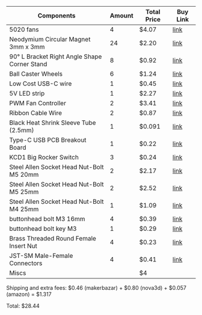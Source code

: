 | Components | Amount | Total Price | Buy Link |
|---|---|---|---|
| 5020 fans | 4 | $4.07 | [link](https://makerbazar.in/products/generic-axial-dc-cooling-fan-blowers?variant=46399947931888) |
| Neodymium Circular Magnet 3mm x 3mm | 24 | $2.20 | [link](https://makerbazar.in/products/neodymium-circular-magnet?variant=47451807875312) |
| 90° L Bracket Right Angle Shape Corner Stand | 8 | $0.92 | [link](https://makerbazar.in/products/right-angle-bracket-iron-angle-code-corner-stand?variant=46436990877936) |
| Ball Caster Wheels | 6 | $1.24 | [link](https://makerbazar.in/products/castor-wheels) |
| Low Cost USB-C wire | 1 | $0.45 | [link](https://makerbazar.in/products/generic-low-cost-type-c-usb-data-cable-black-white) |
| 5V LED strip | 1 | $2.27 | [link](https://amzn.in/d/drIJrVY) |
| PWM Fan Controller | 2 | $3.41 | [link](https://makerbazar.in/products/dc-6v-28v-6v-12v-24v-3a-pwm-dc-motor-speed-controller-forward-reverse-with-switch) |
| Ribbon Cable Wire | 2 | $0.87 | [link](https://makerbazar.in/products/multi-coloured-ribbon-cable-wire?variant=40914910281879) |
| Black Heat Shrink Sleeve Tube (2.5mm) | 1 | $0.091 | [link](https://makerbazar.in/products/heat-shrink?variant=19627635212384) |
| Type-C USB PCB Breakout Board | 1 | $0.22 | [link](https://makerbazar.in/products/type-c-usb-female-to-dip-pcb-breakout-board?variant=46337045299440) |
| KCD1 Big Rocker Switch | 3 | $0.24 | [link](https://makerbazar.in/products/big-rocker-switch-2-leg-spst?variant=46150295814384) |
| Steel Allen Socket Head Nut-Bolt M5 20mm | 2 | $2.17 | [link](https://makerbazar.in/products/stainless-steel-allen-head-nut-bolt-washer-set?variant=44137393783024) |
| Steel Allen Socket Head Nut-Bolt M5 25mm | 2 | $2.52 | [link](https://makerbazar.in/products/stainless-steel-allen-head-nut-bolt-washer-set?variant=45147658322160) |
| Steel Allen Socket Head Nut-Bolt M4 25mm | 1 | $1.09 | [link](https://makerbazar.in/products/stainless-steel-allen-head-nut-bolt-washer-set?variant=44137326838000) |
| buttonhead bolt M3 16mm | 4 | $0.39 | [link](https://novo3d.in/buttonhead-bolt-cs) |
| buttonhead bolt key M3 | 1 | $0.29 | [link](https://novo3d.in/allen-keys) |
| Brass Threaded Round Female Insert Nut | 4 | $0.23 | [link](https://makerbazar.in/products/brass-heat-set-threaded-round-female-insert-nut?variant=44435312083184) |
| JST-SM Male-Female Connectors | 4 | $0.41 | [link](https://makerbazar.in/products/jst-sm-male-and-female-connector-pair-with-wire?variant=47213255065840) |
| Miscs |  | $4 |

Shipping and extra fees: $0.46 (makerbazar) + $0.80 (nova3d) + $0.057 (amazon) = $1.317

Total: $28.44
